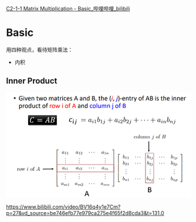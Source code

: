 [C2-1-1 Matrix Multiplication - Basic_哔哩哔哩_bilibili](https://www.bilibili.com/video/BV16q4y1e7Cm?p=27&vd_source=be746efb77e979ca275e4f65f2d8cda3)

# Basic

用四种观点，看待矩阵乘法：

- 内积





## Inner Product

![image-20220812225541518](matrix%20multiplication.assets/image-20220812225541518.png)

https://www.bilibili.com/video/BV16q4y1e7Cm?p=27&vd_source=be746efb77e979ca275e4f65f2d8cda3&t=131.0